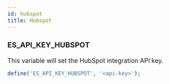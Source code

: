 ```yaml
---
id: hubspot
title: Hubspot
---
```


### ES_API_KEY_HUBSPOT

This variable will set the HubSpot integration API key.

```php
define('ES_API_KEY_HUBSPOT', '<api-key>');
```
